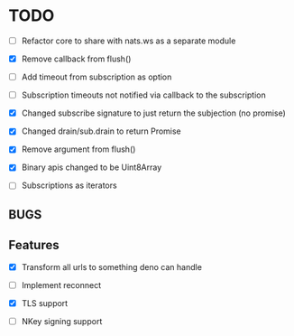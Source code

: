 # TODO

- [ ] Refactor core to share with nats.ws as a separate module
- [X] Remove callback from flush()
- [ ] Add timeout from subscription as option
- [ ] Subscription timeouts not notified via callback to the subscription
- [X] Changed subscribe signature to just return the subjection (no promise)
- [X] Changed drain/sub.drain to return Promise<void>
- [X] Remove argument from flush()
- [X] Binary apis changed to be Uint8Array
- [ ] Subscriptions as iterators



## BUGS


## Features
- [X] Transform all urls to something deno can handle
- [ ] Implement reconnect
- [X] TLS support
- [ ] NKey signing support

